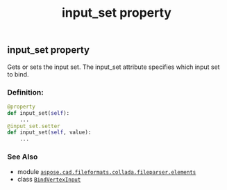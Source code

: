 ﻿---
title: input_set property
second_title: Aspose.CAD for Python via .NET API References
description: 
type: docs
weight: 40
url: /python-net/aspose.cad.fileformats.collada.fileparser.elements/bindvertexinput/input_set/
is_root: false
---

## input_set property


Gets or sets the input set.
The input_set attribute specifies which input set to bind.
### Definition:
```python
@property
def input_set(self):
    ...
@input_set.setter
def input_set(self, value):
    ...
```

### See Also
* module [`aspose.cad.fileformats.collada.fileparser.elements`](../../)
* class [`BindVertexInput`](/cad/python-net/aspose.cad.fileformats.collada.fileparser.elements/bindvertexinput)
